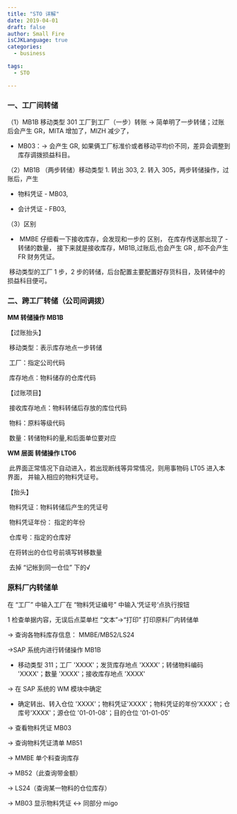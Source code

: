 ```yaml
---
title: "STO 详解"
date: 2019-04-01
draft: false
author: Small Fire
isCJKLanguage: true
categories: 
  - business

tags: 
  - STO

---
```


### 一、工厂间转储

（1）MB1B 移动类型 301 工厂到工厂（一步）转账 -> 简单明了一步转储；过账后会产生 GR，MITA 增加了，MIZH 减少了，

- MB03：-> 会产生 GR, 如果俩工厂标准价或者移动平均价不同，差异会调整到库存调拨损益科目。

（2）MB1B （两步转储）移动类型 1. 转出 303, 2. 转入 305，两步转储操作，过账后，产生

- 物料凭证 - MB03,

- 会计凭证 - FB03,

（3）区别

- ​	MMBE 仔细看一下接收库存，会发现和一步的 区别，
  在库存传送那出现了 - 转储的数量，
  接下来就是接收库存，MB1B,过账后,也会产生 GR , 却不会产生 FR 财务凭证。

​	移动类型的工厂 1 步，2 步的转储，后台配置主要配置好存货科目，及转储中的损益科目便可。

### 二、跨工厂转储（公司间调拨）

**MM 转储操作 MB1B**

【过账抬头】

​	移动类型：表示库存地点一步转储

​	工厂：指定公司代码

​	库存地点：物料储存的仓库代码

【过账项目】

​	接收库存地点：物料转储后存放的库位代码

​	物料：原料等级代码

​	数量：转储物料的量,和后面单位要对应


**WM 层面 转储操作 LT06**

​	此界面正常情况下自动进入，若出现断线等异常情况，则用事物码 LT05 进入本界面，
并输入相应的物料凭证号。

【抬头】

​	物料凭证：物料转储后产生的凭证号

​	物料凭证年份： 指定的年份

​	仓库号：指定的仓库好

​	在将转出的仓位号前填写转移数量

​	去掉 “记帐到同一仓位” 下的√

### 原料厂内转储单 

在 “工厂” 中输入工厂在 “物料凭证编号” 中输入‘凭证号‘点执行按钮

1	检查单据内容，无误后点菜单栏 “文本”→“打印”	打印原料厂内转储单

-> 查询各物料库存信息： MMBE/MB52/LS24

->SAP 系统内进行转储操作 MB1B 

- 移动类型 311；工厂 'XXXX'；发货库存地点 'XXXX'；转储物料编码 'XXXX'；数量 'XXXX'；接收库存地点 'XXXX'

-> 在 SAP 系统的 WM 模块中确定

- 确定转出、转入仓位 'XXXX'；物料凭证'XXXX'；物料凭证的年份'XXXX'；仓库号'XXXX'；源仓位 '01-01-08'；目的仓位 '01-01-05'

-> 查看物料凭证 MB03

-> 查询物料凭证清单 MB51

-> MMBE 单个料查询库存

-> MB52（此查询带金额）

-> LS24（查询某一物料的仓位库存）

-> MB03 显示物料凭证 <-> 同部分 migo